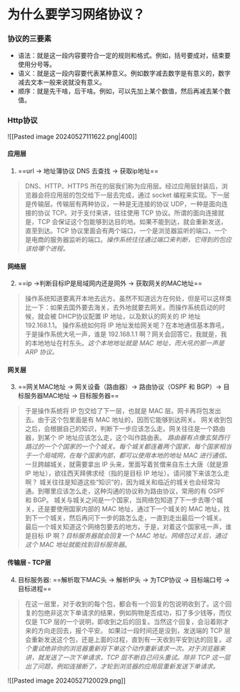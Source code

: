 # 为什么要学习网络协议？
### 协议的三要素
- 语法：就是这一段内容要符合一定的规则和格式。例如，括号要成对，结束要使用分号等。
- 语义：就是这一段内容要代表某种意义。例如数字减去数字是有意义的，数字减去文本一般来说就没有意义。
- 顺序：就是先干啥，后干啥。例如，可以先加上某个数值，然后再减去某个数值。
### Http协议
![[Pasted image 20240527111622.png|400]]
#### 应用层
1. ==url -> 地址簿协议 DNS 去查找 -> 获取ip地址==
>DNS、HTTP、HTTPS 所在的层我们称为应用层。经过应用层封装后，浏览器会将应用层的包交给下一层去完成，通过 socket 编程来实现。下一层是传输层。传输层有两种协议，一种是无连接的协议 UDP，一种是面向连接的协议 TCP。对于支付来讲，往往使用 TCP 协议。所谓的面向连接就是，TCP 会保证这个包能够到达目的地。如果不能到达，就会重新发送，直至到达。TCP 协议里面会有两个端口，一个是浏览器监听的端口，一个是电商的服务器监听的端口。*操作系统往往通过端口来判断，它得到的包应该给哪个进程。*


#### 网络层
2. ==ip ->判断目标IP是局域网内还是网外 -> 获取网关的MAC地址==
>操作系统知道要离开本地去远方。虽然不知道远方在何处，但是可以这样类比一下：如果去国外要去海关，去外地就要去网关。而操作系统启动的时候，就会被 DHCP协议配置 IP 地址，以及默认的网关的 IP 地址 192.168.1.1。
>操作系统如何将 IP 地址发给网关呢？在本地通信基本靠吼，于是操作系统大吼一声，谁是 192.168.1.1 啊？网关会回答它，我就是，我的本地地址在村东头。*这个本地地址就是 MAC 地址，而大吼的那一声是 ARP 协议。*

#### 网关层
3. ==网关MAC地址 -> 网关设备（路由器）-> 路由协议（OSPF 和 BGP）-> 目标服务器MAC地址 -> 目标服务器==
>于是操作系统将 IP 包交给了下一层，也就是 MAC 层。网卡再将包发出去。由于这个包里面是有 MAC 地址的，因而它能够到达网关。
>网关收到包之后，会根据自己的知识，判断下一步应该怎么走。网关往往是一个路由器，到某个 IP 地址应该怎么走，这个叫作路由表。
>*路由器有点像玄奘西行路过的一个个国家的一个个城关。每个城关都连着两个国家，每个国家相当于一个局域网，在每个国家内部，都可以使用本地的地址 MAC 进行通信。*
>一旦跨越城关，就需要拿出 IP 头来，里面写着贫僧来自东土大唐（就是源 IP 地址），欲往西天拜佛求经（指的是目标 IP 地址）。请问接下来该怎么走啊？
>城关往往是知道这些“知识”的，因为城关和临近的城关也会经常沟通。到哪里应该怎么走，这种沟通的协议称为路由协议，常用的有 OSPF 和 BGP。
>城关与城关之间是一个国家，当网络包知道了下一步去哪个城关，还是要使用国家内部的 MAC 地址，通过下一个城关的 MAC 地址，找到下一个城关，然后再问下一步的路怎么走，一直到走出最后一个城关。
>最后一个城关知道这个网络包要去的地方。于是，对着这个国家吼一声，谁是目标 IP 啊？*目标服务器就会回复一个 MAC 地址。网络包过关后，通过这个 MAC 地址就能找到目标服务器*。

#### 传输层 - TCP层
4. 目标服务器: ==解析取下MAC头 -> 解析IP头 -> 为TCP协议 -> 目标端口号 -> 目标进程==
> 在这一层里，对于收到的每个包，都会有一个回复的包说明收到了。这个回复的包绝非这次下单请求的结果，例如购物是否成功，扣了多少钱等，而仅仅是 TCP 层的一个说明，即收到之后的回复。当然这个回复，会沿着刚才来的方向走回去，报个平安。
> 如果过一段时间还是没到，发送端的 TCP 层会重新发送这个包，还是上面的过程，直到有一天收到平安到达的回复。*这个重试绝非你的浏览器重新将下单这个动作重新请求一次。对于浏览器来讲，就发送了一次下单请求，TCP 层不断自己闷头重试。除非 TCP 这一层出了问题，例如连接断了，才轮到浏览器的应用层重新发送下单请求。*

![[Pasted image 20240527120029.png]]
